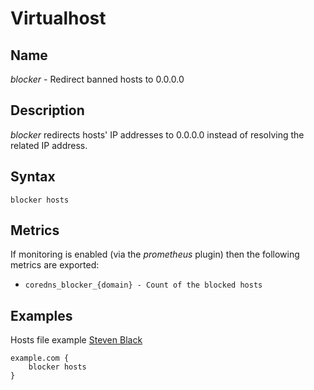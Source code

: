 # Virtualhost

## Name

*blocker* - Redirect banned hosts to 0.0.0.0

## Description

*blocker* redirects hosts' IP addresses to 0.0.0.0 instead of resolving the related IP address.

## Syntax

```
blocker hosts
```

## Metrics

If monitoring is enabled (via the *prometheus* plugin) then the following metrics are exported:
* `coredns_blocker_{domain} - Count of the blocked hosts`

## Examples

Hosts file example [Steven Black](https://raw.githubusercontent.com/StevenBlack/hosts/master/hosts)

```
example.com {
    blocker hosts
}
```

